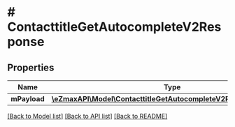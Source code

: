 # # ContacttitleGetAutocompleteV2Response

## Properties

Name | Type | Description | Notes
------------ | ------------- | ------------- | -------------
**mPayload** | [**\eZmaxAPI\Model\ContacttitleGetAutocompleteV2ResponseMPayload**](ContacttitleGetAutocompleteV2ResponseMPayload.md) |  |

[[Back to Model list]](../../README.md#models) [[Back to API list]](../../README.md#endpoints) [[Back to README]](../../README.md)
